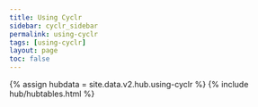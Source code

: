 ```yaml
---
title: Using Cyclr
sidebar: cyclr_sidebar
permalink: using-cyclr
tags: [using-cyclr]
layout: page
toc: false
---
```

{% assign hubdata = site.data.v2.hub.using-cyclr %}
{% include hub/hubtables.html %}